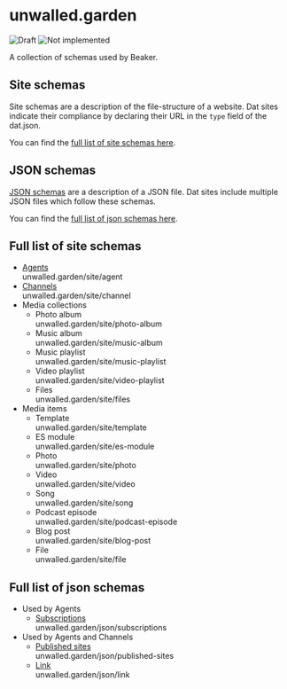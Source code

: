 # unwalled.garden

![Draft](https://img.shields.io/badge/Draft-In%20progress-yellow.svg) ![Not implemented](https://img.shields.io/badge/Status-Not%20implemented-red.svg)

A collection of schemas used by Beaker.

## Site schemas

Site schemas are a description of the file-structure of a website. Dat sites indicate their compliance by declaring their URL in the `type` field of the dat.json.

You can find the [full list of site schemas here](#full-list-of-site-schemas). 

## JSON schemas

[JSON schemas](https://json-schema.org/) are a description of a JSON file. Dat sites include multiple JSON files which follow these schemas.

You can find the [full list of json schemas here](#full-list-of-json-schemas). 

## Full list of site schemas

 - [Agents](./site/agent.md)<br>unwalled.garden/site/agent
 - [Channels](./site/channels.md)<br>unwalled.garden/site/channel
 - Media collections
   - Photo album<br>unwalled.garden/site/photo-album
   - Music album<br>unwalled.garden/site/music-album
   - Music playlist<br>unwalled.garden/site/music-playlist
   - Video playlist<br>unwalled.garden/site/video-playlist
   - Files<br>unwalled.garden/site/files
 - Media items
   - Template<br>unwalled.garden/site/template
   - ES module<br>unwalled.garden/site/es-module
   - Photo<br>unwalled.garden/site/photo
   - Video<br>unwalled.garden/site/video
   - Song<br>unwalled.garden/site/song
   - Podcast episode<br>unwalled.garden/site/podcast-episode
   - Blog post<br>unwalled.garden/site/blog-post
   - File<br>unwalled.garden/site/file

## Full list of json schemas

 - Used by Agents
   - [Subscriptions](./json/subscriptions.md)<br>unwalled.garden/json/subscriptions
 - Used by Agents and Channels
   - [Published sites](./json/published-sites.md)<br>unwalled.garden/json/published-sites
   - [Link](./json/link.md)<br>unwalled.garden/json/link
